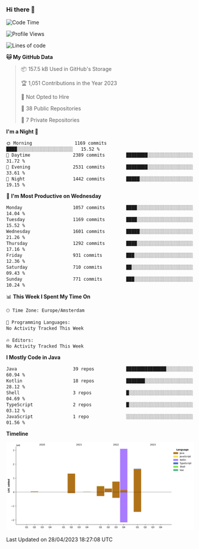 ### Hi there 👋


<!--START_SECTION:waka-->
![Code Time](http://img.shields.io/badge/Code%20Time-3%2C173%20hrs%2040%20mins-blue)

![Profile Views](http://img.shields.io/badge/Profile%20Views-0-blue)

![Lines of code](https://img.shields.io/badge/From%20Hello%20World%20I%27ve%20Written-7.6%20million%20lines%20of%20code-blue)

**🐱 My GitHub Data** 

> 📦 157.5 kB Used in GitHub's Storage 
 > 
> 🏆 1,051 Contributions in the Year 2023
 > 
> 🚫 Not Opted to Hire
 > 
> 📜 38 Public Repositories 
 > 
> 🔑 7 Private Repositories 
 > 
**I'm a Night 🦉** 

```text
🌞 Morning                1169 commits        ████░░░░░░░░░░░░░░░░░░░░░   15.52 % 
🌆 Daytime                2389 commits        ████████░░░░░░░░░░░░░░░░░   31.72 % 
🌃 Evening                2531 commits        ████████░░░░░░░░░░░░░░░░░   33.61 % 
🌙 Night                  1442 commits        █████░░░░░░░░░░░░░░░░░░░░   19.15 % 
```
📅 **I'm Most Productive on Wednesday** 

```text
Monday                   1057 commits        ████░░░░░░░░░░░░░░░░░░░░░   14.04 % 
Tuesday                  1169 commits        ████░░░░░░░░░░░░░░░░░░░░░   15.52 % 
Wednesday                1601 commits        █████░░░░░░░░░░░░░░░░░░░░   21.26 % 
Thursday                 1292 commits        ████░░░░░░░░░░░░░░░░░░░░░   17.16 % 
Friday                   931 commits         ███░░░░░░░░░░░░░░░░░░░░░░   12.36 % 
Saturday                 710 commits         ██░░░░░░░░░░░░░░░░░░░░░░░   09.43 % 
Sunday                   771 commits         ███░░░░░░░░░░░░░░░░░░░░░░   10.24 % 
```


📊 **This Week I Spent My Time On** 

```text
🕑︎ Time Zone: Europe/Amsterdam

💬 Programming Languages: 
No Activity Tracked This Week

🔥 Editors: 
No Activity Tracked This Week
```

**I Mostly Code in Java** 

```text
Java                     39 repos            ███████████████░░░░░░░░░░   60.94 % 
Kotlin                   18 repos            ███████░░░░░░░░░░░░░░░░░░   28.12 % 
Shell                    3 repos             █░░░░░░░░░░░░░░░░░░░░░░░░   04.69 % 
TypeScript               2 repos             █░░░░░░░░░░░░░░░░░░░░░░░░   03.12 % 
JavaScript               1 repo              ░░░░░░░░░░░░░░░░░░░░░░░░░   01.56 % 
```



**Timeline**

![Lines of Code chart](https://raw.githubusercontent.com/powercasgamer/powercasgamer/master/assets/bar_graph.png)


 Last Updated on 28/04/2023 18:27:08 UTC
<!--END_SECTION:waka-->
